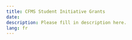 ```yaml
---
title: CFMS Student Initiative Grants
date:
description: Please fill in description here.
lang: fr
---
```

